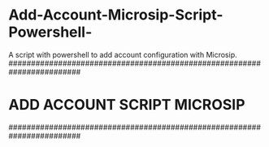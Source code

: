 # Add-Account-Microsip-Script-Powershell-
A script with powershell to add account configuration with Microsip.
########################################################################
#                    ADD ACCOUNT SCRIPT MICROSIP                       #
########################################################################
